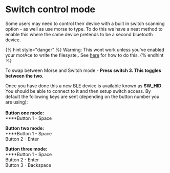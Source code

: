 # Switch control mode

Some users may need to control their device with a built in switch scanning option - as well as use morse to type. To do this we have a neat method to enable this where the same device pretends to be a second bluetooth device.

{% hint style="danger" %}
Warning: This wont work unless you've enabled your morAce to write the filesyste,. See [here](configuring-morace.md#want-to-pair-to-more-than-one-bluetooth-device-or-use-switch-control-mode) for how to do this.&#x20;
{% endhint %}

To swap between Morse and Switch mode - **Press switch 3. This toggles between the two.**&#x20;

Once you have done this a new BLE device is available known as **SW\_HID**. You should be able to connect to it and then setup switch access. By default the following keys are sent (depending on the button number you are using):\
\
**Button one mode:**\
****Button 1 - Space

**Button two mode:**\
****Button 1 - Space\
Button 2 - Enter

**Button three mode:**\
****Button 1 - Space\
Button 2 - Enter\
Button 3 - Backspace
